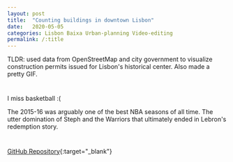 ```yaml
---
layout: post
title:  "Counting buildings in downtown Lisbon"
date:   2020-05-05
categories: Lisbon Baixa Urban-planning Video-editing
permalink: /:title
---
```

TLDR: used data from OpenStreetMap and city government to visualize construction permits issued for Lisbon's historical center. Also made a pretty GIF.

<h1 id="posts-label"></h1>

I miss basketball :(

The 2015-16 was arguably one of the best NBA seasons of all time. The utter domination of Steph and the Warriors that ultimately ended in Lebron's redemption story.




<h1 id="posts-label"></h1>

[GitHub Repository](https://github.com/ricardozacarias/lisbon-buildings){:target="_blank"}